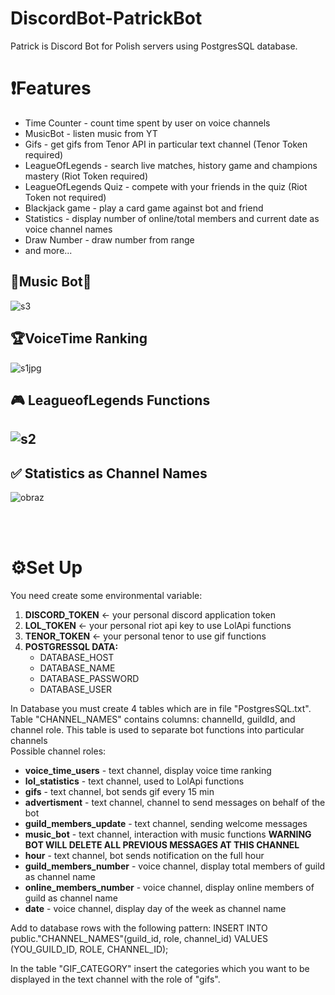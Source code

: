 # DiscordBot-PatrickBot

Patrick is Discord Bot for Polish servers using PostgresSQL database.

<h1>❗Features</h1>
<ul>
  <li> Time Counter - count time spent by user on voice channels </li>
  <li> MusicBot - listen music from YT </li>
  <li> Gifs - get gifs from Tenor API in particular text channel (Tenor Token required) </li>
  <li> LeagueOfLegends - search live matches, history game and champions mastery  (Riot Token required) </li>
  <li> LeagueOfLegends Quiz - compete with your friends in the quiz  (Riot Token not required) </li>
  <li> Blackjack game - play a card game against bot and friend </li>
  <li> Statistics - display number of online/total members and current date as voice channel names  </li>
  <li> Draw Number - draw number from range </li>
  <li> and more... </li>

</ul>  
 
 <h2>🎵Music Bot🎵</h2> 
 
![s3](https://user-images.githubusercontent.com/71319403/162534333-a803f0fd-8949-4683-a131-c9ca4e4aaed1.jpg)


<h2>🏆VoiceTime Ranking </h2>


![s1jpg](https://user-images.githubusercontent.com/71319403/162534096-d0ce6f7c-1cd0-4ca2-b4fd-11da8a99cecb.jpg)


<h2>🎮 LeagueofLegends Functions<h2> 
  

![s2](https://user-images.githubusercontent.com/71319403/162534105-10f85350-e1b9-4768-a2b1-a5217f217e10.jpg)



<h2>✅ Statistics as Channel Names </h2>
  
![obraz](https://user-images.githubusercontent.com/71319403/162089267-e20ed7da-df24-4235-89c6-c09a62b391c2.png)

<br/><br/>
<h1>⚙️Set Up</h1>
You need create some environmental variable:
<ol>
  <li>
      <b>DISCORD_TOKEN</b> <- your personal discord application token
  </li>
  <li>
       <b>LOL_TOKEN</b> <- your personal riot api key to use LolApi functions
  </li>
  <li>
       <b>TENOR_TOKEN</b> <- your personal tenor to use gif functions
  </li>
  <li>
    <b>POSTGRESSQL DATA:</b>
    <ul> 
      <li> DATABASE_HOST    </li>
      <li> DATABASE_NAME    </li>
      <li> DATABASE_PASSWORD</li>
      <li> DATABASE_USER    </li> 
    </ul>
  </li>
   </ol>
  In Database you must create 4 tables which are in file "PostgresSQL.txt". 
  Table "CHANNEL_NAMES" contains columns: channelId, guildId, and channel role. This table
  is used to separate bot functions into particular channels <br/>
  Possible channel roles:
  <ul>
  <li><b>voice_time_users</b> - text channel, display voice time ranking </li>
  <li><b>lol_statistics</b> - text channel, used to LolApi functions </li>
  <li><b>gifs</b> - text channel, bot sends gif every 15 min </li>
  <li><b>advertisment</b> - text channel, channel to send messages on behalf of the bot </li>
  <li><b>guild_members_update</b> - text channel, sending welcome messages  </li>
  <li><b>music_bot</b> - text channel, interaction with music functions <b>WARNING BOT WILL DELETE ALL PREVIOUS MESSAGES AT THIS CHANNEL </b>  </li>  
  <li><b>hour</b> - text channel, bot sends notification on the full hour  </li>  
  <li><b>guild_members_number</b> - voice channel, display total members of guild as channel name </li>  
  <li><b>online_members_number</b> - voice channel, display online members of guild as channel name </li>
  <li><b>date</b> - voice channel, display day of the week as channel name </li>
  </ul>
    
  Add to database rows with the following pattern: 
  INSERT INTO public."CHANNEL_NAMES"(guild_id, role, channel_id) VALUES (YOU_GUILD_ID, ROLE, CHANNEL_ID);
  
  In the table "GIF_CATEGORY" insert the categories which you want to be displayed in the text channel with the role of "gifs". 
  

